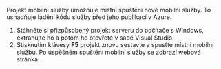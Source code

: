 

Projekt mobilní služby umožňuje místní spuštění nové mobilní služby. To usnadňuje ladění kódu služby před jeho publikací v Azure.

1. Stáhněte si přizpůsobený projekt serveru do počítače s Windows, extrahujte ho a potom ho otevřete v sadě Visual Studio.
2. Stisknutím klávesy **F5** projekt znovu sestavte a spusťte místní mobilní službu. Po úspěšném spuštění mobilní služby se zobrazí webová stránka.

<!--HONumber=Sep16_HO3-->


